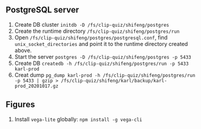 ## PostgreSQL server
1. Create DB cluster `initdb -D /fs/clip-quiz/shifeng/postgres`
2. Create the runtime directory `/fs/clip-quiz/shifeng/postgres/run`
3. Open `/fs/clip-quiz/shifeng/postgres/postgresql.conf`, find `unix_socket_directories` and point it to the runtime directory created above. 
4. Start the server `postgres -D /fs/clip-quiz/shifeng/postgres -p 5433`
5. Create DB `createdb -h /fs/clip-quiz/shifeng/postgres/run -p 5433 karl-prod`
6. Creat dump `pg_dump karl-prod -h /fs/clip-quiz/shifeng/postgres/run -p 5433 | gzip > /fs/clip-quiz/shifeng/karl/backup/karl-prod_20201017.gz`

## Figures
1. Install `vega-lite` globally: `npm install -g vega-cli`